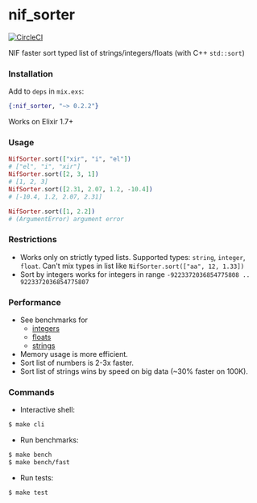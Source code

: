 # nif_sorter
[![CircleCI](https://circleci.com/gh/ukrbublik/nif_sorter.svg?style=svg)](https://circleci.com/gh/ukrbublik/nif_sorter)

NIF faster sort typed list of strings/integers/floats (with C++ `std::sort`)


### Installation
Add to `deps` in `mix.exs`:
```elixir
{:nif_sorter, "~> 0.2.2"}
```
Works on Elixir 1.7+


### Usage
```elixir
NifSorter.sort(["xir", "i", "el"])
# ["el", "i", "xir"]
NifSorter.sort([2, 3, 1])
# [1, 2, 3]
NifSorter.sort([2.31, 2.07, 1.2, -10.4])
# [-10.4, 1.2, 2.07, 2.31]

NifSorter.sort([1, 2.2])
# (ArgumentError) argument error
```

### Restrictions
- Works only on strictly typed lists. 
  Supported types: `string`, `integer`, `float`. 
  Can't mix types in list like `NifSorter.sort(["aa", 12, 1.33])`
- Sort by integers works for integers in range `-9223372036854775808 .. 9223372036854775807`


### Performance
- See benchmarks for
  - [integers](bench_results/int.md)
  - [floats](bench_results/float.md)
  - [strings](bench_results/str.md)
- Memory usage is more efficient.
- Sort list of numbers is 2-3x faster.
- Sort list of strings wins by speed on big data (~30% faster on 100K).


### Commands
- Interactive shell:
```sh
$ make cli
```
- Run benchmarks:
```sh
$ make bench
$ make bench/fast
```
- Run tests:
```sh
$ make test
```
